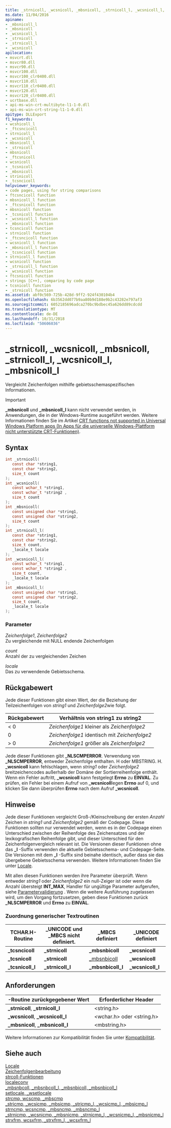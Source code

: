 ```yaml
---
title: _strnicoll, _wcsnicoll, _mbsnicoll, _strnicoll_l, _wcsnicoll_l, _mbsnicoll_l
ms.date: 11/04/2016
apiname:
- _mbsnicoll_l
- _mbsnicoll
- _wcsnicoll_l
- _strnicoll
- _strnicoll_l
- _wcsnicoll
apilocation:
- msvcrt.dll
- msvcr80.dll
- msvcr90.dll
- msvcr100.dll
- msvcr100_clr0400.dll
- msvcr110.dll
- msvcr110_clr0400.dll
- msvcr120.dll
- msvcr120_clr0400.dll
- ucrtbase.dll
- api-ms-win-crt-multibyte-l1-1-0.dll
- api-ms-win-crt-string-l1-1-0.dll
apitype: DLLExport
f1_keywords:
- wcshicoll_l
- _ftcsncicoll
- strnicoll_l
- _wcsnicoll
- mbsnicoll_l
- _strnicoll
- mbsnicoll
- _ftcsnicoll
- wcsnicoll
- _tcsnicoll
- _mbsnicoll
- strinicoll
- _tcsncicoll
helpviewer_keywords:
- code pages, using for string comparisons
- ftcsncicoll function
- mbsnicoll_l function
- _ftcsnicoll function
- mbsnicoll function
- _tcsnicoll function
- _wcsnicoll_l function
- _mbsnicoll function
- tcsncicoll function
- strnicoll function
- _ftcsncicoll function
- wcsnicoll_l function
- _mbsnicoll_l function
- _tcsncicoll function
- strnicoll_l function
- wcsnicoll function
- _strnicoll_l function
- _wcsnicoll function
- ftcsnicoll function
- strings [C++], comparing by code page
- tcsnicoll function
- _strnicoll function
ms.assetid: abf0c569-725b-428d-9ff2-924f430104b4
ms.openlocfilehash: 6b3562dd077b9aa80b9d188e9b2c43282e797af3
ms.sourcegitcommit: 6052185696adca270bc9bdbec45a626dd89cdcdd
ms.translationtype: MT
ms.contentlocale: de-DE
ms.lasthandoff: 10/31/2018
ms.locfileid: "50606036"
---
```

# <a name="strnicoll-wcsnicoll-mbsnicoll-strnicolll-wcsnicolll-mbsnicolll"></a>_strnicoll, _wcsnicoll, _mbsnicoll, _strnicoll_l, _wcsnicoll_l, _mbsnicoll_l

Vergleicht Zeichenfolgen mithilfe gebietsschemaspezifischen Informationen.

> [!IMPORTANT]
> **_mbsnicoll** und **_mbsnicoll_l** kann nicht verwendet werden, in Anwendungen, die in der Windows-Runtime ausgeführt werden. Weitere Informationen finden Sie im Artikel [CRT functions not supported in Universal Windows Platform apps (In Apps für die universelle Windows-Plattform nicht unterstützte CRT-Funktionen)](../../cppcx/crt-functions-not-supported-in-universal-windows-platform-apps.md).

## <a name="syntax"></a>Syntax

```C
int _strnicoll(
   const char *string1,
   const char *string2,
   size_t count
);
int _wcsnicoll(
   const wchar_t *string1,
   const wchar_t *string2 ,
   size_t count
);
int _mbsnicoll(
   const unsigned char *string1,
   const unsigned char *string2,
   size_t count
);
int _strnicoll_l(
   const char *string1,
   const char *string2,
   size_t count,
   _locale_t locale
);
int _wcsnicoll_l(
   const wchar_t *string1,
   const wchar_t *string2 ,
   size_t count,
   _locale_t locale
);
int _mbsnicoll_l(
   const unsigned char *string1,
   const unsigned char *string2,
   size_t count,
   _locale_t locale
);
```

### <a name="parameters"></a>Parameter

*Zeichenfolge1*, *Zeichenfolge2*<br/>
Zu vergleichende mit NULL endende Zeichenfolgen

*count*<br/>
Anzahl der zu vergleichenden Zeichen

*locale*<br/>
Das zu verwendende Gebietsschema.

## <a name="return-value"></a>Rückgabewert

Jede dieser Funktionen gibt einen Wert, der die Beziehung der Teilzeichenfolgen von *string1* und *Zeichenfolge2*wie folgt.

|Rückgabewert|Verhältnis von string1 zu string2|
|------------------|----------------------------------------|
|< 0|*Zeichenfolge1* kleiner als *Zeichenfolge2*|
|0|*Zeichenfolge1* identisch mit *Zeichenfolge2*|
|> 0|*Zeichenfolge1* größer als *Zeichenfolge2*|

Jede dieser Funktionen gibt **_NLSCMPERROR**. Verwendung von **_NLSCMPERROR**, entweder Zeichenfolge enthalten. H oder MBSTRING. H. **_wcsnicoll** kann fehlschlagen, wenn *string1* oder *Zeichenfolge2* breitzeichencodes außerhalb der Domäne der Sortierreihenfolge enthält. Wenn ein Fehler auftritt, **_wcsnicoll** kann festgelegt **Errno** zu **EINVAL**. Zu prüfen, ein Fehler bei einem Aufruf von **_wcsnicoll**legen **Errno** auf 0, und klicken Sie dann überprüfen **Errno** nach dem Aufruf **_wcsnicoll**.

## <a name="remarks"></a>Hinweise

Jede dieser Funktionen vergleicht Groß-/Kleinschreibung der ersten *Anzahl* Zeichen in *string1* und *Zeichenfolge2* gemäß der Codepage. Diese Funktionen sollten nur verwendet werden, wenn es in der Codepage einen Unterschied zwischen der Reihenfolge des Zeichensatzes und der lexikografischen Reihenfolge gibt, und dieser Unterschied für den Zeichenfolgenvergleich relevant ist. Die Versionen dieser Funktionen ohne das **_l** -Suffix verwenden die aktuelle Gebietsschema- und Codepage-Seite. Die Versionen mit dem **_l** -Suffix sind beinahe identisch, außer dass sie das übergebene Gebietsschema verwenden. Weitere Informationen finden Sie unter [Locale](../../c-runtime-library/locale.md).

Mit allen diesen Funktionen werden ihre Parameter überprüft. Wenn entweder *string1* oder *Zeichenfolge2* ein null-Zeiger ist oder wenn die Anzahl übersteigt **INT_MAX**, Handler für ungültige Parameter aufgerufen, siehe [ Parametervalidierung](../../c-runtime-library/parameter-validation.md) . Wenn die weitere Ausführung zugelassen wird, um den Vorgang fortzusetzen, geben diese Funktionen zurück **_NLSCMPERROR** und **Errno** zu **EINVAL**.

### <a name="generic-text-routine-mappings"></a>Zuordnung generischer Textroutinen

|TCHAR.H-Routine|_UNICODE und _MBCS nicht definiert.|_MBCS definiert|_UNICODE definiert|
|---------------------|------------------------------------|--------------------|-----------------------|
|**_tcsncicoll**|**_strnicoll**|**_mbsnbicoll**|**_wcsnicoll**|
|**_tcsnicoll**|**_strnicoll**|[_mbsnbicoll](mbsnbcoll-mbsnbcoll-l-mbsnbicoll-mbsnbicoll-l.md)|**_wcsnicoll**|
|**_tcsnicoll_l**|**_strnicoll_l**|**_mbsnbicoll_l**|**_wcsnicoll_l**|

## <a name="requirements"></a>Anforderungen

|-Routine zurückgegebener Wert|Erforderlicher Header|
|-------------|---------------------|
|**_strnicoll**, **_strnicoll_l**|\<string.h>|
|**_wcsnicoll**, **_wcsnicoll_l**|\<wchar.h> oder \<string.h>|
|**_mbsnicoll**, **_mbsnicoll_l**|\<mbstring.h>|

Weitere Informationen zur Kompatibilität finden Sie unter [Kompatibilität](../../c-runtime-library/compatibility.md).

## <a name="see-also"></a>Siehe auch

[Locale](../../c-runtime-library/locale.md)<br/>
[Zeichenfolgenbearbeitung](../../c-runtime-library/string-manipulation-crt.md)<br/>
[strcoll-Funktionen](../../c-runtime-library/strcoll-functions.md)<br/>
[localeconv](localeconv.md)<br/>
[_mbsnbcoll, _mbsnbcoll_l, _mbsnbicoll, _mbsnbicoll_l](mbsnbcoll-mbsnbcoll-l-mbsnbicoll-mbsnbicoll-l.md)<br/>
[setlocale, _wsetlocale](setlocale-wsetlocale.md)<br/>
[strcmp, wcscmp, _mbscmp](strcmp-wcscmp-mbscmp.md)<br/>
[_stricmp, _wcsicmp, _mbsicmp, _stricmp_l, _wcsicmp_l, _mbsicmp_l](stricmp-wcsicmp-mbsicmp-stricmp-l-wcsicmp-l-mbsicmp-l.md)<br/>
[strncmp, wcsncmp, _mbsncmp, _mbsncmp_l](strncmp-wcsncmp-mbsncmp-mbsncmp-l.md)<br/>
[_strnicmp, _wcsnicmp, _mbsnicmp, _strnicmp_l, _wcsnicmp_l, _mbsnicmp_l](strnicmp-wcsnicmp-mbsnicmp-strnicmp-l-wcsnicmp-l-mbsnicmp-l.md)<br/>
[strxfrm, wcsxfrm, _strxfrm_l, _wcsxfrm_l](strxfrm-wcsxfrm-strxfrm-l-wcsxfrm-l.md)<br/>
